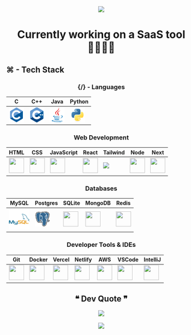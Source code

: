 <div align = "center">
          <img src="https://github.com/mounishvatti/mounishvatti/assets/76279858/d36daac5-b235-43ca-bff0-5f41011f126e"/> 
</div>

<div align = "center">
          <h1>Currently working on a SaaS tool 👨🏻‍💻🚀</h1>
</div>

## ⌘ - Tech Stack

<div align = "center">

### {/} - Languages
| C | C++ | Java | Python | 
|----------|----------|----------|-------| 
| <img src="https://github.com/devicons/devicon/blob/master/icons/c/c-original.svg" title="C"  alt="C" width="40" height="40"/> | <img src="https://github.com/devicons/devicon/blob/master/icons/cplusplus/cplusplus-original.svg" title="C++"  alt="C++" width="40" height="40"/>  |  <img src="https://github.com/devicons/devicon/blob/master/icons/java/java-original.svg" title="Java" alt="Java" width="40" height="40"/> | <img src="https://github.com/devicons/devicon/blob/master/icons/python/python-original.svg" title="Python"  alt="Python" width="40" height="40"/> |


### Web Development

| HTML | CSS | JavaScript | React | Tailwind | Node | Next | 
|----------|----------|----------|-------|-------|----------|---------|
| <img src="https://cdn.jsdelivr.net/gh/devicons/devicon@latest/icons/html5/html5-original.svg" width="40" height="40" /> | <img src="https://cdn.jsdelivr.net/gh/devicons/devicon@latest/icons/css3/css3-original.svg" width="40" height="40" /> | <img src="https://cdn.jsdelivr.net/gh/devicons/devicon@latest/icons/javascript/javascript-original.svg" width="40" height="40" /> | <img src="https://cdn.jsdelivr.net/gh/devicons/devicon@latest/icons/react/react-original.svg" width="40" height="40" />|<img src="https://cdn.jsdelivr.net/gh/devicons/devicon@latest/icons/tailwindcss/tailwindcss-original.svg" /> | <img src="https://cdn.jsdelivr.net/gh/devicons/devicon@latest/icons/nodejs/nodejs-original.svg" width="40" height="40"/> | <img src="https://cdn.jsdelivr.net/gh/devicons/devicon@latest/icons/nextjs/nextjs-original.svg" width="40" height="40"/> |

### Databases

| MySQL | Postgres | SQLite | MongoDB | Redis |
|----------|----------|----------|---------|---------|
|<img src="https://github.com/devicons/devicon/blob/master/icons/mysql/mysql-original-wordmark.svg" title="MySQL" alt="MySQL" width="55" height="55"/>|<img src="https://github.com/devicons/devicon/blob/master/icons/postgresql/postgresql-original.svg" title="pg" alt="pg" width="40" height="40"/>| <img src="https://cdn.jsdelivr.net/gh/devicons/devicon@latest/icons/sqlite/sqlite-original.svg" width="40" height="40"/> | <img src="https://cdn.jsdelivr.net/gh/devicons/devicon@latest/icons/mongodb/mongodb-original.svg" width="40" height="40"/> | <img src="https://cdn.jsdelivr.net/gh/devicons/devicon@latest/icons/redis/redis-original.svg" width="40" height="40"/> |
          
           
### Developer Tools & IDEs

| Git | Docker | Vercel | Netlify | AWS | VSCode | IntelliJ |
|----------|----------|----------|----------|----------|----------|---------|
|<img src="https://cdn.jsdelivr.net/gh/devicons/devicon@latest/icons/git/git-original.svg" width="40" height="40"/>| <img src="https://cdn.jsdelivr.net/gh/devicons/devicon@latest/icons/docker/docker-plain.svg" width="40" height="40"/>| <img src="https://cdn.jsdelivr.net/gh/devicons/devicon@latest/icons/vercel/vercel-original.svg" width="40" height="40"/> | <img src="https://cdn.jsdelivr.net/gh/devicons/devicon@latest/icons/netlify/netlify-original.svg" width="40" height="40"/> | <img src="https://cdn.jsdelivr.net/gh/devicons/devicon@latest/icons/amazonwebservices/amazonwebservices-plain-wordmark.svg" width="40" height="40"/> | <img src="https://cdn.jsdelivr.net/gh/devicons/devicon@latest/icons/vscode/vscode-original.svg" width="40" height="40"/> | <img src="https://cdn.jsdelivr.net/gh/devicons/devicon@latest/icons/intellij/intellij-original.svg" width="40" height="40"/> | 

          
## ❝ Dev Quote ❞
![](https://quotes-github-readme.vercel.app/api?type=horizontal&theme=auto)

[![](https://visitcount.itsvg.in/api?id=mounishvatti&icon=7&color=12)](https://visitcount.itsvg.in)
  
</div>

